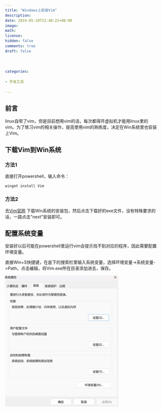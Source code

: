 ```yaml
---
title: "Windows上安装Vim"
description: 
date: 2024-05-20T22:48:21+08:00
image: 
math: 
license: 
hidden: false
comments: true
draft: false



categories:

- 开发工具

---
```


## 前言

linux自带了vim，但是目前想用vim的话，每次都得开虚拟机才能用linux里的vim。为了练习vim的相关操作，提高使用vim的熟练度，决定在Win系统里也安装上Vim。

## 下载Vim到Win系统

### 方法1

直接打开powershell，输入命令：

```shell
winget install Vim
```

### 方法2

去[Vim官网](https://www.vim.org/download.php#pc) 下载Win系统的安装包，然后点击下载好的exe文件，没有特殊要求的话，一路点击"next"安装即可。

## 配置系统变量

安装好以后可能在powershell里运行vim会提示找不到对应的程序，因此需要配置环境变量。

直接Win+S快捷键，在底下的搜索栏里输入系统变量，选择环境变量->系统变量->Path，点击编辑，将Vim.exe所在目录添加进去，保存。

<img title="配置系统变量" src="win-path.jpg" alt="系统变量" data-align="center" width="375">
